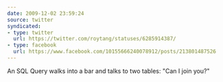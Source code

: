 ```yaml
---
date: 2009-12-02 23:59:24
source: twitter
syndicated:
- type: twitter
  url: https://twitter.com/roytang/statuses/6285914387/
- type: facebook
  url: https://www.facebook.com/10155666240078912/posts/213801487526
---
```


An SQL Query walks into a bar and talks to two tables: "Can I join you?"